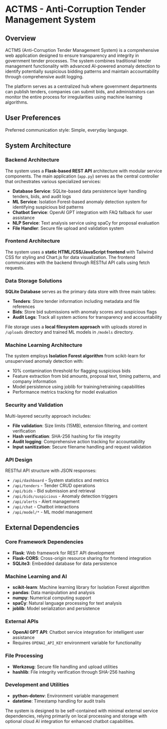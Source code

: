 # ACTMS - Anti-Corruption Tender Management System

## Overview

ACTMS (Anti-Corruption Tender Management System) is a comprehensive web application designed to ensure transparency and integrity in government tender processes. The system combines traditional tender management functionality with advanced AI-powered anomaly detection to identify potentially suspicious bidding patterns and maintain accountability through comprehensive audit logging.

The platform serves as a centralized hub where government departments can publish tenders, companies can submit bids, and administrators can monitor the entire process for irregularities using machine learning algorithms.

## User Preferences

Preferred communication style: Simple, everyday language.

## System Architecture

### Backend Architecture
The system uses a **Flask-based REST API** architecture with modular service components. The main application (`app.py`) serves as the central controller that orchestrates various specialized services:

- **Database Service**: SQLite-based data persistence layer handling tenders, bids, and audit logs
- **ML Service**: Isolation Forest-based anomaly detection system for identifying suspicious bid patterns
- **Chatbot Service**: OpenAI GPT integration with FAQ fallback for user assistance
- **NLP Service**: Text analysis service using spaCy for proposal evaluation
- **File Handler**: Secure file upload and validation system

### Frontend Architecture
The system uses a **static HTML/CSS/JavaScript frontend** with Tailwind CSS for styling and Chart.js for data visualization. The frontend communicates with the backend through RESTful API calls using fetch requests.

### Data Storage Solutions
**SQLite Database** serves as the primary data store with three main tables:
- **Tenders**: Store tender information including metadata and file references
- **Bids**: Store bid submissions with anomaly scores and suspicious flags
- **Audit Logs**: Track all system actions for transparency and accountability

File storage uses a **local filesystem approach** with uploads stored in `/uploads` directory and trained ML models in `/models` directory.

### Machine Learning Architecture
The system employs **Isolation Forest algorithm** from scikit-learn for unsupervised anomaly detection with:
- 10% contamination threshold for flagging suspicious bids
- Feature extraction from bid amounts, proposal text, timing patterns, and company information
- Model persistence using joblib for training/retraining capabilities
- Performance metrics tracking for model evaluation

### Security and Validation
Multi-layered security approach includes:
- **File validation**: Size limits (15MB), extension filtering, and content verification
- **Hash verification**: SHA-256 hashing for file integrity
- **Audit logging**: Comprehensive action tracking for accountability
- **Input sanitization**: Secure filename handling and request validation

### API Design
RESTful API structure with JSON responses:
- `/api/dashboard` - System statistics and metrics
- `/api/tenders` - Tender CRUD operations
- `/api/bids` - Bid submission and retrieval
- `/api/bids/suspicious` - Anomaly detection triggers
- `/api/alerts` - Alert management
- `/api/chat` - Chatbot interactions
- `/api/model/*` - ML model management

## External Dependencies

### Core Framework Dependencies
- **Flask**: Web framework for REST API development
- **Flask-CORS**: Cross-origin resource sharing for frontend integration
- **SQLite3**: Embedded database for data persistence

### Machine Learning and AI
- **scikit-learn**: Machine learning library for Isolation Forest algorithm
- **pandas**: Data manipulation and analysis
- **numpy**: Numerical computing support
- **spaCy**: Natural language processing for text analysis
- **joblib**: Model serialization and persistence

### External APIs
- **OpenAI GPT API**: Chatbot service integration for intelligent user assistance
- Requires `OPENAI_API_KEY` environment variable for functionality

### File Processing
- **Werkzeug**: Secure file handling and upload utilities
- **hashlib**: File integrity verification through SHA-256 hashing

### Development and Utilities
- **python-dotenv**: Environment variable management
- **datetime**: Timestamp handling for audit trails

The system is designed to be self-contained with minimal external service dependencies, relying primarily on local processing and storage with optional cloud AI integration for enhanced chatbot capabilities.